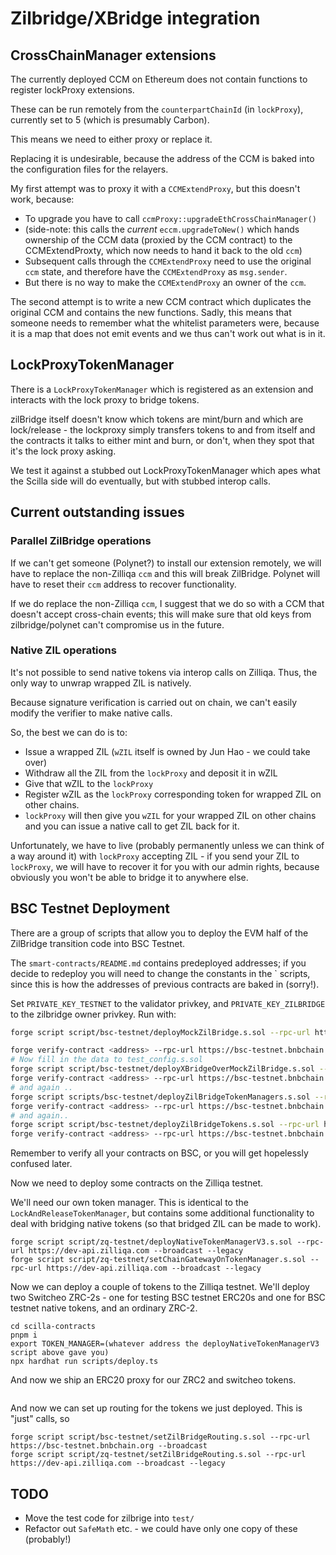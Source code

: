 # Zilbridge/XBridge integration


## CrossChainManager extensions

The currently deployed CCM on Ethereum does not contain functions to register lockProxy extensions.

These can be run remotely from the `counterpartChainId` (in `lockProxy`), currently set to 5 (which is presumably Carbon).

This means we need to either proxy or replace it.

Replacing it is undesirable, because the address of the CCM is baked into the configuration files for the relayers.

My first attempt was to proxy it with a `CCMExtendProxy`, but this doesn't work, because:

 * To upgrade you have to call `ccmProxy::upgradeEthCrossChainManager()`
 * (side-note: this calls the _current_ `eccm.upgradeToNew()` which hands ownership of the CCM data (proxied by the CCM contract) to the CCMExtendProxty, which now needs to hand it back to the old `ccm`)
 * Subsequent calls through the `CCMExtendProxy` need to use the original `ccm` state, and therefore have the `CCMExtendProxy` as `msg.sender`.
 * But there is no way to make the `CCMExtendProxy` an owner of the `ccm`.

The second attempt is to write a new CCM contract which duplicates the
original CCM and contains the new functions. Sadly, this means that
someone needs to remember what the whitelist parameters were, because
it is a map that does not emit events and we thus can't work out what
is in it.

## LockProxyTokenManager

There is a `LockProxyTokenManager` which is registered as an extension and interacts with the lock proxy to bridge tokens. 

zilBridge itself doesn't know which tokens are mint/burn and which are
lock/release - the lockproxy simply transfers tokens to and from
itself and the contracts it talks to either mint and burn, or don't,
when they spot that it's the lock proxy asking.

We test it against a stubbed out LockProxyTokenManager which apes what the
Scilla side will do eventually, but with stubbed interop calls.

## Current outstanding issues

### Parallel ZilBridge operations

If we can't get someone (Polynet?) to install our extension remotely,
we will have to replace the non-Zilliqa `ccm` and this will break
ZilBridge. Polynet will have to reset their `ccm` address to recover
functionality.

If we do replace the non-Zilliqa `ccm`, I suggest that we do so with a
CCM that doesn't accept cross-chain events; this will make sure that
old keys from zilbridge/polynet can't compromise us in the future.

### Native ZIL operations

It's not possible to send native tokens via interop calls on
Zilliqa. Thus, the only way to unwrap wrapped ZIL is natively.

Because signature verification is carried out on chain, we can't easily modify the verifier to make native calls.

So, the best we can do is to:

 * Issue a wrapped ZIL (`wZIL` itself is owned by Jun Hao - we could take over)
 * Withdraw all the ZIL from the `lockProxy` and deposit it in wZIL
 * Give that wZIL to the `lockProxy`
 * Register wZIL as the `lockProxy` corresponding token for wrapped ZIL on other chains.
 * `lockProxy` will then give you `wZIL` for your wrapped ZIL on other chains and you can issue a native call to get ZIL back for it.

Unfortunately, we have to live (probably permanently unless we can
think of a way around it) with `lockProxy` accepting ZIL - if you send
your ZIL to `lockProxy`, we will have to recover it for you with our
admin rights, because obviously you won't be able to bridge it to
anywhere else.

##  BSC Testnet Deployment

There are a group of scripts that allow you to deploy the EVM half of the ZilBridge transition code into BSC Testnet.

The `smart-contracts/README.md` contains predeployed addresses; if you
decide to redeploy you will need to change the constants in the `
scripts, since this is how the addresses of previous contracts are
baked in (sorry!).

Set `PRIVATE_KEY_TESTNET` to the validator privkey, and `PRIVATE_KEY_ZILBRIDGE` to the zilbridge owner privkey.
Run with:

```sh
forge script script/bsc-testnet/deployMockZilBridge.s.sol --rpc-url https://bsc-testnet.bnbchain.org --broadcast

forge verify-contract <address> --rpc-url https://bsc-testnet.bnbchain.org --chain-id 97
# Now fill in the data to test_config.s.sol
forge script script/bsc-testnet/deployXBridgeOverMockZilBridge.s.sol --rpc-url https://bsc-testnet.bnbchain.org --broadcast
forge verify-contract <address> --rpc-url https://bsc-testnet.bnbchain.org --chain-id 97
# and again ..
forge script scripts/bsc-testnet/deployZilBridgeTokenManagers.s.sol --rpc-url https://bsc-testnet.bnbchain.org --broadcast
forge verify-contract <address> --rpc-url https://bsc-testnet.bnbchain.org --chain-id 97
# and again..
forge script script/bsc-testnet/deployZilBridgeTokens.s.sol --rpc-url https://bsc-testnet.bnbchain.org --broadcast
forge verify-contract <address> --rpc-url https://bsc-testnet.bnbchain.org --chain-id 97

```

Remember to verify all your contracts on BSC, or you will get hopelessly confused later.

Now we need to deploy some contracts on the Zilliqa testnet. 

We'll need our own token manager. This is identical to the
`LockAndReleaseTokenManager`, but contains some additional
functionality to deal with bridging native tokens (so that bridged ZIL
can be made to work).


```
forge script script/zq-testnet/deployNativeTokenManagerV3.s.sol --rpc-url https://dev-api.zilliqa.com --broadcast --legacy
forge script script/zq-testnet/setChainGatewayOnTokenManager.s.sol --rpc-url https://dev-api.zilliqa.com --broadcast --legacy
```

Now we can deploy a couple of tokens to the Zilliqa testnet. We'll deploy two Switcheo ZRC-2s - one for testing BSC testnet ERC20s and one for BSC testnet native tokens, and an ordinary ZRC-2. 

```
cd scilla-contracts
pnpm i
export TOKEN_MANAGER=(whatever address the deployNativeTokenManagerV3 script above gave you)
npx hardhat run scripts/deploy.ts
```

And now we ship an ERC20 proxy for our ZRC2 and switcheo tokens.

```

```

And now we can set up routing for the tokens we just deployed. This is "just" calls, so 

```
forge script script/bsc-testnet/setZilBridgeRouting.s.sol --rpc-url https://bsc-testnet.bnbchain.org --broadcast
forge script script/zq-testnet/setZilBridgeRouting.s.sol --rpc-url https://dev-api.zilliqa.com --broadcast --legacy
```



## TODO

 - Move the test code for zilbrige into `test/`
 - Refactor out `SafeMath` etc. - we could have only one copy of these (probably!)
